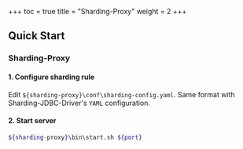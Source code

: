 +++
toc = true
title = "Sharding-Proxy"
weight = 2
+++

## Quick Start


### Sharding-Proxy

#### 1. Configure sharding rule

Edit `${sharding-proxy}\conf\sharding-config.yaml`. Same format with Sharding-JDBC-Driver's `YAML` configuration. 

#### 2. Start server

```sh
${sharding-proxy}\bin\start.sh ${port}
```
